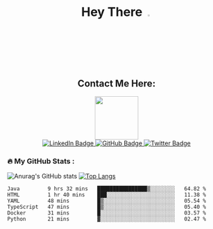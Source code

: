 <h1 align="center">
  Hey There
  <img src="https://media.giphy.com/media/hvRJCLFzcasrR4ia7z/giphy.gif" width="3%"/>
</h1>

<h2 align="center">
  Contact Me Here:
</h2>

<div id="header" align="center">
  <img src="https://media.giphy.com/media/qgQUggAC3Pfv687qPC/giphy.gif" width="100"/>
</div>

<div id="badges" align="center">
  <a href="https://www.linkedin.com/in/pedro-jorge21">
    <img src="https://img.shields.io/badge/LinkedIn-blue?style=for-the-badge&logo=linkedin&logoColor=white" alt="LinkedIn Badge"/>
  </a>
  <a href="https://www.instagram.com/pedrosmjorge21/">
    <img src="https://img.shields.io/badge/Instagram-red?style=for-the-badge&logo=instagram&logoColor=white" alt="GitHub Badge"/>
  </a>
  <a href="https://twitter.com/pedrosmjorge21">
    <img src="https://img.shields.io/badge/Twitter-blue?style=for-the-badge&logo=twitter&logoColor=white" alt="Twitter Badge"/>
  </a>
</div>


### :fire: My GitHub Stats :
![Anurag's GitHub stats](https://github-readme-stats.vercel.app/api?username=pedrosimao10&theme=default&show_icons=true)
[![Top Langs](https://github-readme-stats.vercel.app/api/top-langs/?username=pedrosimao10&layout=compact)](https://github.com/pedrosimao10/github-readme-stats)


<!--START_SECTION:waka-->

```text
Java         9 hrs 32 mins   ████████████████▒░░░░░░░░   64.82 %
HTML         1 hr 40 mins    ███░░░░░░░░░░░░░░░░░░░░░░   11.38 %
YAML         48 mins         █▒░░░░░░░░░░░░░░░░░░░░░░░   05.54 %
TypeScript   47 mins         █▒░░░░░░░░░░░░░░░░░░░░░░░   05.40 %
Docker       31 mins         █░░░░░░░░░░░░░░░░░░░░░░░░   03.57 %
Python       21 mins         ▓░░░░░░░░░░░░░░░░░░░░░░░░   02.47 %
```

<!--END_SECTION:waka-->

